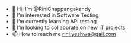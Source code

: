 - 👋 Hi, I’m @RiniChappangakandy
- 👀 I’m interested in Software Testing
- 🌱 I’m currently learning API testing
- 💞️ I’m looking to collaborate on new IT projects
- 📫 How to reach me rini.yeshwa@gail.com

<!---
RiniChappangakandy/RiniChappangakandy is a ✨ special ✨ repository because its `README.md` (this file) appears on your GitHub profile.
You can click the Preview link to take a look at your changes.
--->
